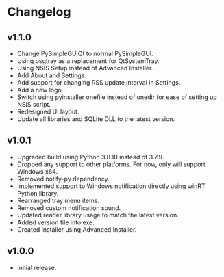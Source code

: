 # Changelog

## v1.1.0
- Change PySimpleGUIQt to normal PySimpleGUI.
- Using psgtray as a replacement for QtSystemTray.
- Using NSIS Setup instead of Advanced Installer.
- Add About and Settings.
- Add support for changing RSS update interval in Settings.
- Add a new logo.
- Switch using pyinstaller onefile instead of onedir for ease of setting up NSIS script.
- Redesigned UI layout.
- Update all libraries and SQLite DLL to the latest version.

## v1.0.1
- Upgraded build using Python 3.8.10 instead of 3.7.9.
- Dropped any support to other platforms. For now, only will support Windows x64.
- Removed notify-py dependency.
- Implemented support to Windows notification directly using winRT Python library.
- Rearranged tray menu items.
- Removed custom notification sound.
- Updated reader library usage to match the latest version.
- Added version file into exe.
- Created installer using Advanced Installer.

## v1.0.0
- Initial release.
